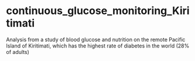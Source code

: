 # continuous_glucose_monitoring_Kiritimati
Analysis from a study of blood glucose and nutrition on the remote Pacific Island of Kiritimati, which has the highest rate of diabetes in the world (28% of adults)
